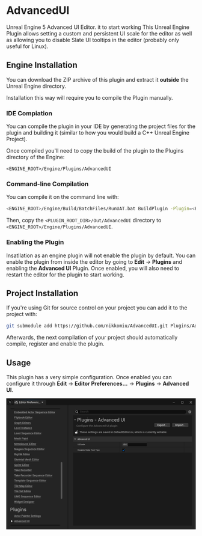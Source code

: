 # AdvancedUI

Unreal Engine 5 Advanced UI Editor.
it to start working
This Unreal Engine Plugin allows setting a custom and persistent UI scale for the editor
as well as allowing you to disable Slate UI tooltips in the editor (probably only useful for Linux).

## Engine Installation

You can download the ZIP archive of this plugin and extract it **outside** the Unreal Engine directory.

Installation this way will require you to compile the Plugin manually.

### IDE Compiation

You can compile the plugin in your IDE by generating the project files for the plugin and building it
(similar to how you would build a C++ Unreal Engine Project).

Once compiled you'll need to copy the build of the plugin to the Plugins directory of the Engine:

```
<ENGINE_ROOT>/Engine/Plugins/AdvancedUI
```

### Command-line Compilation

You can compile it on the command line with:

```bash
<ENGINE_ROOT>/Engine/Build/BatchFiles/RunUAT.bat BuildPlugin -Plugin=<PLUGIN_ROOT_DIR>/AdvancedUI.uplugin -Package=<PLUGIN_ROOT_DIR>/Out/AdvancedUI
```

Then, copy the `<PLUGIN_ROOT_DIR>/Out/AdvancedUI` directory to `<ENGINE_ROOT>/Engine/Plugins/AdvancedUI`.

### Enabling the Plugin

Insatllation as an engine plugin will not enable the plugin by default. You can enable the plugin from inside the editor
by going to **Edit** -> **Plugins** and enabling the **Advanced UI** Plugin.
Once enabled, you will also need to restart the editor for the plugin to start working.

## Project Installation

If you're using Git for source control on your project you can add it to the project with:

```bash
git submodule add https://github.com/nikkomiu/AdvancedUI.git Plugins/AdvancedUI
```

Afterwards, the next compilation of your project should automatically compile, register and enable the plugin.

## Usage

This plugin has a very simple configuration. Once enabled you can configure it through **Edit** -> **Editor Preferences...** -> **Plugins** -> **Advanced UI**.

![Editor Preferences](./Resources/EditorPreferences.png)
